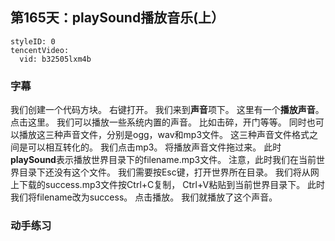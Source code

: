 ## 第165天：playSound播放音乐(上）

```@TencentVideo
styleID: 0
tencentVideo:
  vid: b32505lxm4b

```


### 字幕

我们创建一个代码方块。
右键打开。
我们来到**声音**项下。
这里有一个**播放声音**。
点击这里。
我们可以播放一些系统内置的声音。
比如击碎，开门等等。
同时也可以播放这三种声音文件，分别是ogg，wav和mp3文件。
这三种声音文件格式之间是可以相互转化的。
我们点击mp3。
将播放声音文件拖过来。
此时**playSound**表示播放世界目录下的filename.mp3文件。
注意，此时我们在当前世界目录下还没有这个文件。
我们需要按Esc键，打开世界所在目录。
我们将从网上下载的success.mp3文件按Ctrl+C复制，
Ctrl+V粘贴到当前世界目录下。
此时我们将filename改为success。
点击播放。
我们就播放了这个声音。

### 动手练习